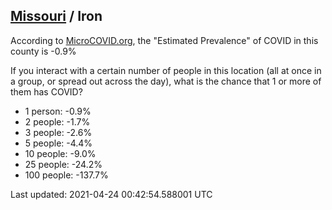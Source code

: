 
## [Missouri](/united-states/missouri) / Iron

According to [MicroCOVID.org](http://microcovid.org),
the "Estimated Prevalence" of COVID in this county is -0.9%

If you interact with a certain number of people in this location
(all at once in a group, or spread out across the day), what is the chance that
1 or more of them has COVID?

- 1 person: -0.9%
- 2 people: -1.7%
- 3 people: -2.6%
- 5 people: -4.4%
- 10 people: -9.0%
- 25 people: -24.2%
- 100 people: -137.7%

Last updated: 2021-04-24 00:42:54.588001 UTC
